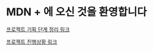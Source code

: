 # MDN + 에 오신 것을 환영합니다

[프로젝트 기획 단계 정리 링크](https://www.notion.so/b0a42708d8a04ecbabc3f45cf59c924a)

[프로젝트 진행상황 링크](https://www.notion.so/ddc38024f200471895f82a3a5e3c6942)
